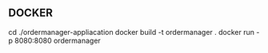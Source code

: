 ## DOCKER
cd ./ordermanager-appliacation
docker build -t ordermanager .
docker run -p 8080:8080 ordermanager

